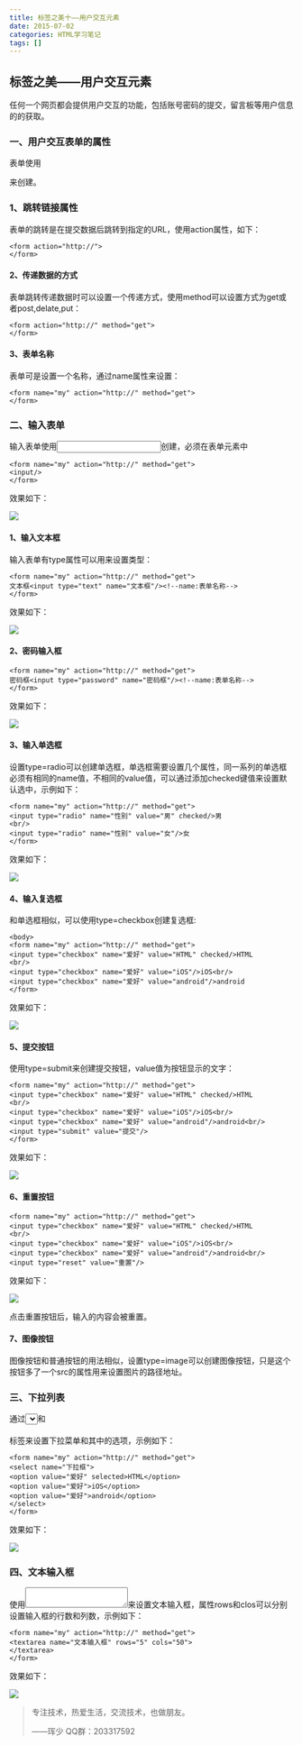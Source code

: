 ```yaml
---
title: 标签之美十——用户交互元素
date: 2015-07-02
categories: HTML学习笔记
tags: []
---
```

## 标签之美——用户交互元素

任何一个网页都会提供用户交互的功能，包括账号密码的提交，留言板等用户信息的的获取。

### 一、用户交互表单的属性

表单使用<form></form>来创建。

### 1、跳转链接属性

表单的跳转是在提交数据后跳转到指定的URL，使用action属性，如下：

```
<form action="http://">
</form>
```

#### 2、传递数据的方式

表单跳转传递数据时可以设置一个传递方式，使用method可以设置方式为get或者post,delate,put：

```
<form action="http://" method="get">
</form>
```

#### 3、表单名称

表单可是设置一个名称，通过name属性来设置：

```
<form name="my" action="http://" method="get">
</form>
```

### 二、输入表单

输入表单使用<input/>创建，必须在表单元素中

```
<form name="my" action="http://" method="get">
<input/>
</form>
```

效果如下：

![](http://static.oschina.net/uploads/space/2015/0629/101609_OI3b_2340880.png)

#### 1、输入文本框

输入表单有type属性可以用来设置类型：

```
<form name="my" action="http://" method="get">
文本框<input type="text" name="文本框"/><!--name:表单名称-->
</form>
```

效果如下：

![](http://static.oschina.net/uploads/space/2015/0629/102105_BdCd_2340880.png)

#### 2、密码输入框

```
<form name="my" action="http://" method="get">
密码框<input type="password" name="密码框"/><!--name:表单名称-->
</form>
```

效果如下：

![](http://static.oschina.net/uploads/space/2015/0629/102542_t0Xp_2340880.png)

#### 3、输入单选框

设置type=radio可以创建单选框，单选框需要设置几个属性，同一系列的单选框必须有相同的name值，不相同的value值，可以通过添加checked键值来设置默认选中，示例如下：

```
<form name="my" action="http://" method="get">
<input type="radio" name="性别" value="男" checked/>男
<br/>
<input type="radio" name="性别" value="女"/>女
</form>
```

效果如下：

![](http://static.oschina.net/uploads/space/2015/0702/130212_gwhl_2340880.png)

#### 4、输入复选框

和单选框相似，可以使用type=checkbox创建复选框:

```
<body>
<form name="my" action="http://" method="get">
<input type="checkbox" name="爱好" value="HTML" checked/>HTML
<br/>
<input type="checkbox" name="爱好" value="iOS"/>iOS<br/>
<input type="checkbox" name="爱好" value="android"/>android
</form>
```

效果如下：

![](http://static.oschina.net/uploads/space/2015/0702/130842_aceK_2340880.png)

#### 5、提交按钮

使用type=submit来创建提交按钮，value值为按钮显示的文字：

```
<form name="my" action="http://" method="get">
<input type="checkbox" name="爱好" value="HTML" checked/>HTML
<br/>
<input type="checkbox" name="爱好" value="iOS"/>iOS<br/>
<input type="checkbox" name="爱好" value="android"/>android<br/>
<input type="submit" value="提交"/>
</form>
```

效果如下：

![](http://static.oschina.net/uploads/space/2015/0702/131404_8ym6_2340880.png)

#### 6、重置按钮

```
<form name="my" action="http://" method="get">
<input type="checkbox" name="爱好" value="HTML" checked/>HTML
<br/>
<input type="checkbox" name="爱好" value="iOS"/>iOS<br/>
<input type="checkbox" name="爱好" value="android"/>android<br/>
<input type="reset" value="重置"/>
```

效果如下：

![](http://static.oschina.net/uploads/space/2015/0702/131716_38bl_2340880.png)

点击重置按钮后，输入的内容会被重置。

#### 7、图像按钮

图像按钮和普通按钮的用法相似，设置type=image可以创建图像按钮，只是这个按钮多了一个src的属性用来设置图片的路径地址。

### 三、下拉列表

通过<select></select>和<option></option>标签来设置下拉菜单和其中的选项，示例如下：

```
<form name="my" action="http://" method="get">
<select name="下拉框">
<option value="爱好" selected>HTML</option>
<option value="爱好">iOS</option>
<option value="爱好">android</option>
</select>
</form>
```

效果如下：

![](http://static.oschina.net/uploads/space/2015/0702/133151_i6VM_2340880.png)

### 四、文本输入框

使用<textarea></textarea>来设置文本输入框，属性rows和clos可以分别设置输入框的行数和列数，示例如下：

```
<form name="my" action="http://" method="get">
<textarea name="文本输入框" rows="5" cols="50">
</textarea>
</form>
```

效果如下：

![](http://static.oschina.net/uploads/space/2015/0702/133634_F7C2_2340880.png)

> 专注技术，热爱生活，交流技术，也做朋友。
> 
> ——珲少 QQ群：203317592

